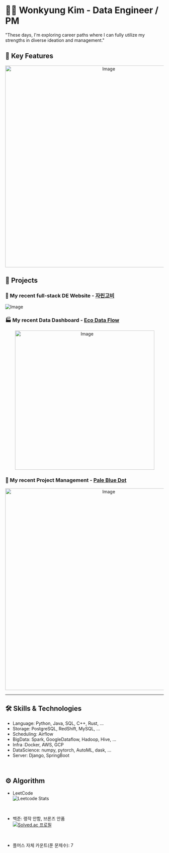 # 👋🏻 Wonkyung Kim - Data Engineer / PM
"These days, I'm exploring career paths where I can fully utilize my strengths in diverse ideation and management."<br>

## 🔑 Key Features
<p align="center">
<img width="642" alt="Image" src="https://github.com/user-attachments/assets/68eefc9b-7f69-4cde-bc01-6cb1c43c6d9c" /></p>

## 🌟 Projects
### 🍱 My recent full-stack DE Website - [자린고비](https://github.com/97zPaleBlueDot/Youtube-Recipe-Search)
![Image](https://github.com/user-attachments/assets/011a7e13-b214-4063-af49-2f1707051537)

### 🏭 My recent Data Dashboard - [Eco Data Flow](https://github.com/EcoDataFlow/EcoDataFlow-airflow-repo)
<p align="center">
<img width="443" alt="Image" src="https://github.com/user-attachments/assets/edad7f8d-63c4-49c9-8714-1c429868bb2f" /></p>

### 🧩 My recent Project Management - [Pale Blue Dot](https://github.com/orgs/97zPaleBlueDot/projects/1/views/1)
<p align="center">
<img width="642" alt="Image" src="https://github.com/user-attachments/assets/94d06a2a-44f2-4352-9585-8b96a7b191b2" /></p>

---

## 🛠️ Skills & Technologies
- Language: Python, Java, SQL, C++, Rust, ...
- Storage: PostgreSQL, RedShift, MySQL, ...
- Scheduling: Airflow
- BigData: Spark, GoogleDataflow, Hadoop, Hive, ...
- Infra :Docker, AWS, GCP
- DataScience: numpy, pytorch, AutoML, dask, ...
- Server: Django, SpringBoot
<br>

## ⚙️ Algorithm
- LeetCode<br>
![Leetcode Stats](https://leetcard.jacoblin.cool/secureWKkim?theme=wtf&font=patrick_hand&ext=contest)
<br>

- 백준: 랭작 안함, 브론즈 안품<br>
[![Solved.ac
프로필](http://mazassumnida.wtf/api/v2/generate_badge?boj=abgkf6)](https://solved.ac/abgkf6)
<br>

- 플머스 자체 카운트(푼 문제수): 7


<!--
**secureWKkim/secureWKkim** is a ✨ _special_ ✨ repository because its `README.md` (this file) appears on your GitHub profile.

Here are some ideas to get you started:

- 🔭 I’m currently working on ...
- 🌱 I’m currently learning ...
- 👯 I’m looking to collaborate on ...
- 🤔 I’m looking for help with ...
- 💬 Ask me about ...
- 📫 How to reach me: ...
- 😄 Pronouns: ...
- ⚡ Fun fact: ...
-->
